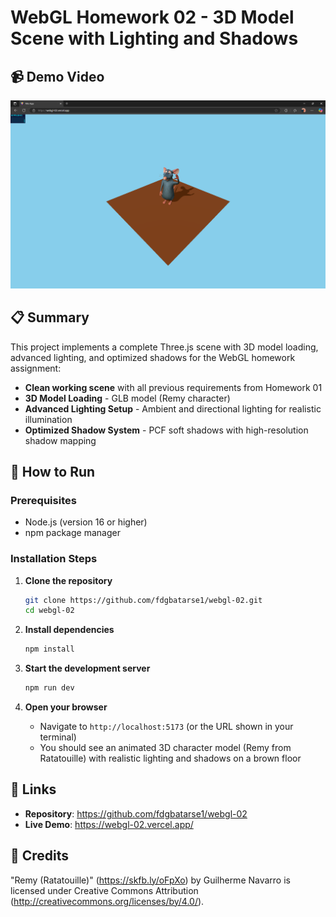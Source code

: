 # WebGL Homework 02 - 3D Model Scene with Lighting and Shadows

## 📹 Demo Video

[![Watch the video](/public/images/remy.png)](https://www.loom.com/share/7f197eda5eca4354ae6a3a4083a871a3?sid=c37501ec-b3ea-40bc-b269-b9f720a29dac)

## 📋 Summary

This project implements a complete Three.js scene with 3D model loading, advanced lighting, and optimized shadows for the WebGL homework assignment:

- **Clean working scene** with all previous requirements from Homework 01
- **3D Model Loading** - GLB model (Remy character)
- **Advanced Lighting Setup** - Ambient and directional lighting for realistic illumination
- **Optimized Shadow System** - PCF soft shadows with high-resolution shadow mapping

## 🚀 How to Run

### Prerequisites

- Node.js (version 16 or higher)
- npm package manager

### Installation Steps

1. **Clone the repository**

   ```bash
   git clone https://github.com/fdgbatarse1/webgl-02.git
   cd webgl-02
   ```

2. **Install dependencies**

   ```bash
   npm install
   ```

3. **Start the development server**

   ```bash
   npm run dev
   ```

4. **Open your browser**
   - Navigate to `http://localhost:5173` (or the URL shown in your terminal)
   - You should see an animated 3D character model (Remy from Ratatouille) with realistic lighting and shadows on a brown floor

## 🔗 Links

- **Repository**: https://github.com/fdgbatarse1/webgl-02
- **Live Demo**: https://webgl-02.vercel.app/

## 🅭 Credits

"Remy (Ratatouille)" (https://skfb.ly/oFpXo) by Guilherme Navarro is licensed under Creative Commons Attribution (http://creativecommons.org/licenses/by/4.0/).
